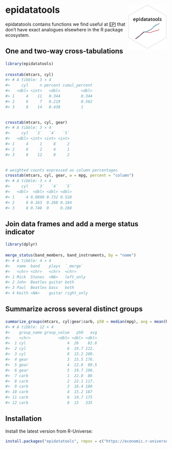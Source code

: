 
<!-- README.md is generated from README.Rmd. Please edit that file -->

# epidatatools <a href="https://economic.github.io/epidatatools/"><img src="man/figures/logo.png" align="right" height="139" /></a>

epidatatools contains functions we find useful at
[EPI](https://epi.org/) that don’t have exact analogues elsewhere in the
R package ecosystem.

## One and two-way cross-tabulations

``` r
library(epidatatools)

crosstab(mtcars, cyl)
#> # A tibble: 3 × 4
#>     cyl     n percent cumul_percent
#>   <dbl> <int>   <dbl>         <dbl>
#> 1     4    11   0.344         0.344
#> 2     6     7   0.219         0.562
#> 3     8    14   0.438         1
```

``` r

crosstab(mtcars, cyl, gear)
#> # A tibble: 3 × 4
#>     cyl   `3`   `4`   `5`
#>   <dbl> <int> <int> <int>
#> 1     4     1     8     2
#> 2     6     2     4     1
#> 3     8    12     0     2
```

``` r

# weighted counts expressed as column percentages
crosstab(mtcars, cyl, gear, w = mpg, percent = "column")
#> # A tibble: 3 × 4
#>     cyl    `3`   `4`   `5`
#>   <dbl>  <dbl> <dbl> <dbl>
#> 1     4 0.0890 0.732 0.528
#> 2     6 0.163  0.268 0.184
#> 3     8 0.748  0     0.288
```

## Join data frames and add a merge status indicator

``` r
library(dplyr)

merge_status(band_members, band_instruments, by = "name")
#> # A tibble: 4 × 4
#>   name  band    plays  `_merge`  
#>   <chr> <chr>   <chr>  <chr>     
#> 1 Mick  Stones  <NA>   left_only 
#> 2 John  Beatles guitar both      
#> 3 Paul  Beatles bass   both      
#> 4 Keith <NA>    guitar right_only
```

## Summarize across several distinct groups

``` r
summarize_groups(mtcars, cyl|gear|carb, p50 = median(mpg), avg = mean(hp))
#> # A tibble: 12 × 4
#>    group_name group_value   p50   avg
#>    <chr>            <dbl> <dbl> <dbl>
#>  1 cyl                  4  26    82.6
#>  2 cyl                  6  19.7 122. 
#>  3 cyl                  8  15.2 209. 
#>  4 gear                 3  15.5 176. 
#>  5 gear                 4  22.8  89.5
#>  6 gear                 5  19.7 196. 
#>  7 carb                 1  22.8  86  
#>  8 carb                 2  22.1 117. 
#>  9 carb                 3  16.4 180  
#> 10 carb                 4  15.2 187  
#> 11 carb                 6  19.7 175  
#> 12 carb                 8  15   335
```

## Installation

Install the latest version from R-Universe:

``` r
install.packages("epidatatools", repos = c("https://economic.r-universe.dev", "https://cloud.r-project.org"))
```
